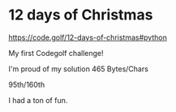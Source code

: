 # 12 days of Christmas
https://code.golf/12-days-of-christmas#python

My first Codegolf challenge!

I'm proud of my solution 465 Bytes/Chars

95th/160th

I had a ton of fun.
